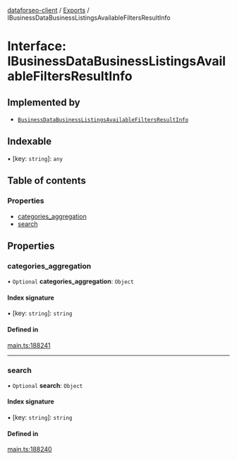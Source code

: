 [dataforseo-client](../README.md) / [Exports](../modules.md) / IBusinessDataBusinessListingsAvailableFiltersResultInfo

# Interface: IBusinessDataBusinessListingsAvailableFiltersResultInfo

## Implemented by

- [`BusinessDataBusinessListingsAvailableFiltersResultInfo`](../classes/BusinessDataBusinessListingsAvailableFiltersResultInfo.md)

## Indexable

▪ [key: `string`]: `any`

## Table of contents

### Properties

- [categories\_aggregation](IBusinessDataBusinessListingsAvailableFiltersResultInfo.md#categories_aggregation)
- [search](IBusinessDataBusinessListingsAvailableFiltersResultInfo.md#search)

## Properties

### categories\_aggregation

• `Optional` **categories\_aggregation**: `Object`

#### Index signature

▪ [key: `string`]: `string`

#### Defined in

[main.ts:188241](https://github.com/dataforseo/TypeScriptClient/blob/7ca1aa4/main.ts#L188241)

___

### search

• `Optional` **search**: `Object`

#### Index signature

▪ [key: `string`]: `string`

#### Defined in

[main.ts:188240](https://github.com/dataforseo/TypeScriptClient/blob/7ca1aa4/main.ts#L188240)
